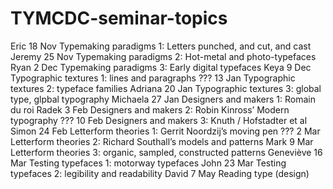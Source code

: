 # TYMCDC-seminar-topics


Eric      18 Nov    Typemaking paradigms 1: Letters punched, and cut, and cast
Jeremy    25 Nov    Typemaking paradigms 2: Hot-metal and photo-typefaces
Ryan      2 Dec     Typemaking paradigms 3: Early digital typefaces
Keya      9 Dec     Typographic textures 1: lines and paragraphs
???       13 Jan    Typographic textures 2: typeface families
Adriana   20 Jan    Typographic textures 3: global type, glpbal typography
Michaela  27 Jan    Designers and makers 1: Romain du roi
Radek     3 Feb     Designers and makers 2: Robin Kinross’ Modern typography
???       10 Feb    Designers and makers 3: Knuth / Hofstadter et al
Simon     24 Feb    Letterform theories 1: Gerrit Noordzij’s moving pen
???       2 Mar     Letterform theories 2: Richard Southall’s models and patterns
Mark      9 Mar     Letterform theories 3: organic, sampled, constructed patterns
Geneviève 16 Mar    Testing typefaces 1: motorway typefaces
John      23 Mar    Testing typefaces 2: legibility and readability
David     7 May     Reading type (design)

